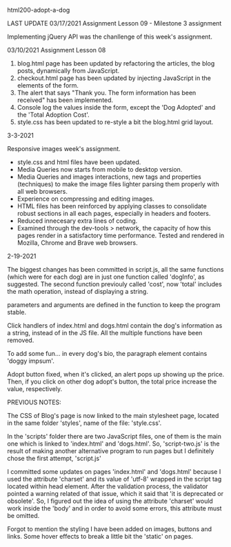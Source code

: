 html200-adopt-a-dog

LAST UPDATE 03/17/2021
Assignment Lesson 09 - Milestone 3 assignment

Implementing jQuery API was the chanllenge of this week's assignment.





03/10/2021
Assignment Lesson 08 

1. blog.html page has been updated by refactoring the articles, the blog posts, dynamically from JavaScript.
2. checkout.html page has been updated by injecting JavaScript in the elements of the form. 
3. The alert that says "Thank you. The form information has been received" has been implemented.
4. Console log the values inside the form, except the 'Dog Adopted' and the 'Total Adoption Cost'.
5. style.css has been updated to re-style a bit the blog.html grid layout.


3-3-2021

Responsive images week's assignment. 
- style.css and html files have been updated. 
- Media Queries now starts from mobile to desktop version.
- Media Queries and images interactions, new tags and properties (techniques) to make the image files lighter parsing them properly with all web browsers.
- Experience on compressing and editing images.
- HTML files has been reinforced by applying classes to consolidate robust sections in all each pages, especially in headers and footers.
- Reduced innecesary extra lines of coding.
- Examined through the dev-tools > network, the capacity of how this pages render in a satisfactory time performance. Tested and rendered in Mozilla, Chrome and Brave web    browsers.


2-19-2021

The biggest changes has been committed in script.js, all the same functions (which were for each dog) are in just one function called 'dogInfo', as suggested. The second function previouly called 'cost', now 'total' includes the math operation, instead of displaying a string.

parameters and arguments are defined in the function to keep the program stable.

Click handlers of index.html and dogs.html contain the dog's information as a string, instead of in the JS file. All the multiple functions have been removed.

To add some fun... in every dog's bio, the paragraph element contains 'doggy impsum'.

Adopt button fixed, when it's clicked, an alert pops up showing up the price. Then, if you click on other dog adopt's button, the total price increase the value, respectively.



PREVIOUS NOTES:

The CSS of Blog's page is now linked to the main stylesheet page, located in the same folder 'styles', name of the file: 'style.css'.

In the 'scripts' folder there are two JavaScript files, one of them is the main one which is linked to 'index.html' and 'dogs.html'. So, 'script-two.js' is the result of making another alternative program to run pages but I definitely chose the first attempt, 'script.js'

I committed some updates on pages 'index.html' and 'dogs.html' because I used the attribute 'charset' and its value of 'utf-8' wrapped in the script tag located within head element. After the validation process, the validator pointed a warning related of that issue, which it said that 'it is deprecated or obsolete'. So, I figured out the idea of using the attribute 'charset' would work inside the 'body' and in order to avoid some errors, this attribute must be omitted.

Forgot to mention the styling I have been added on images, buttons and links. Some hover effects to break a little bit the 'static' on pages.

